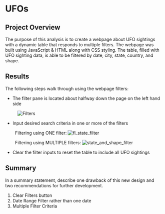# UFOs
## Project Overview
The purpose of this analysis is to create a webpage about UFO sightings with a dynamic table that responds to multiple filters. The webpage was built using JavaScript & HTML along with CSS styling. The table, filled with UFO sighting data, is able to be filtered by date, city, state, country, and shape.

## Results
The following steps walk through using the webpage filters:

- The filter pane is located about halfway down the page on the left hand side

&nbsp; &nbsp; &nbsp; &nbsp; &nbsp; ![Filters](https://user-images.githubusercontent.com/90863226/145638682-bbad2337-e75d-4b2d-8b33-2c5a67281fd9.png)

- Input desired search criteria in one or more of the filters

&nbsp; &nbsp; &nbsp; &nbsp; Filtering using ONE filter:
![fl_state_filter](https://user-images.githubusercontent.com/90863226/145641333-3738bfa3-0336-46f0-923c-cff8544c28eb.png)

&nbsp; &nbsp; &nbsp; &nbsp; Filtering using MULTIPLE filters:
![state_and_shape_filter](https://user-images.githubusercontent.com/90863226/145641372-711355bc-2b9f-434e-848b-febd93f942a2.png)

- Clear the filter inputs to reset the table to include all UFO sightings


## Summary
In a summary statement, describe one drawback of this new design and two recommendations for further development.

1. Clear Filters button
2. Date Range Filter rather than one date
3. Multiple Filter Criteria
